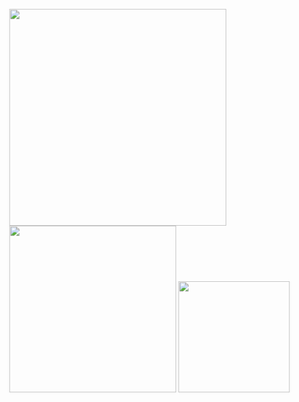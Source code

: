 <p float="center">
<img src="https://github-readme-stats.vercel.app/api?username=sofiahag&show_icons=true&theme=radical" width="390" />
<img src="https://github-readme-stats.vercel.app/api/top-langs?username=sofiahag&layout=compact&theme=radical" width="300" /> 
<img src="http://github-readme-streak-stats.herokuapp.com?user=sofiahag&theme=radical&hide_border=true" height="200" />
</p>
